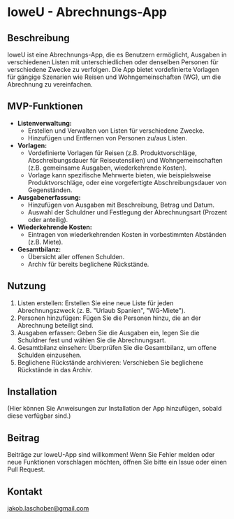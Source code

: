 # IoweU - Abrechnungs-App

## Beschreibung

IoweU ist eine Abrechnungs-App, die es Benutzern ermöglicht, Ausgaben in verschiedenen Listen mit unterschiedlichen oder denselben Personen für verschiedene Zwecke zu verfolgen. Die App bietet vordefinierte Vorlagen für gängige Szenarien wie Reisen und Wohngemeinschaften (WG), um die Abrechnung zu vereinfachen.

## MVP-Funktionen

* **Listenverwaltung:**
    * Erstellen und Verwalten von Listen für verschiedene Zwecke.
    * Hinzufügen und Entfernen von Personen zu/aus Listen.
* **Vorlagen:**
    * Vordefinierte Vorlagen für Reisen (z.B. Produktvorschläge, Abschreibungsdauer für Reiseutensilien) und Wohngemeinschaften (z.B. gemeinsame Ausgaben, wiederkehrende Kosten).
    * Vorlage kann spezifische Mehrwerte bieten, wie beispielsweise Produktvorschläge, oder eine vorgefertigte Abschreibungsdauer von Gegenständen.
* **Ausgabenerfassung:**
    * Hinzufügen von Ausgaben mit Beschreibung, Betrag und Datum.
    * Auswahl der Schuldner und Festlegung der Abrechnungsart (Prozent oder anteilig).
* **Wiederkehrende Kosten:**
    * Eintragen von wiederkehrenden Kosten in vorbestimmten Abständen (z.B. Miete).
* **Gesamtbilanz:**
    * Übersicht aller offenen Schulden.
    * Archiv für bereits beglichene Rückstände.

## Nutzung

1.  Listen erstellen: Erstellen Sie eine neue Liste für jeden Abrechnungszweck (z. B. "Urlaub Spanien", "WG-Miete").
2.  Personen hinzufügen: Fügen Sie die Personen hinzu, die an der Abrechnung beteiligt sind.
3.  Ausgaben erfassen: Geben Sie die Ausgaben ein, legen Sie die Schuldner fest und wählen Sie die Abrechnungsart.
4.  Gesamtbilanz einsehen: Überprüfen Sie die Gesamtbilanz, um offene Schulden einzusehen.
5.  Beglichene Rückstände archivieren: Verschieben Sie beglichene Rückstände in das Archiv.

## Installation

(Hier können Sie Anweisungen zur Installation der App hinzufügen, sobald diese verfügbar sind.)

## Beitrag

Beiträge zur IoweU-App sind willkommen! Wenn Sie Fehler melden oder neue Funktionen vorschlagen möchten, öffnen Sie bitte ein Issue oder einen Pull Request.

## Kontakt 

jakob.laschober@gmail.com